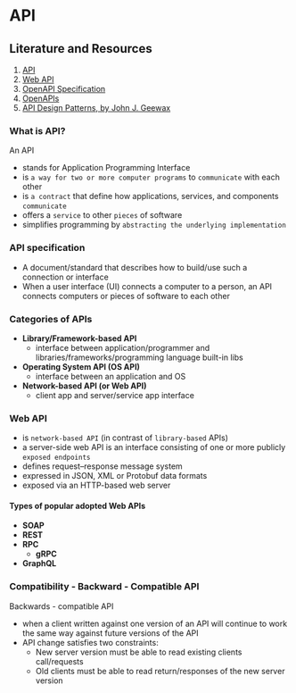 # API

## Literature and Resources
 1. [API](https://en.wikipedia.org/wiki/API)
 2. [Web API](https://en.wikipedia.org/wiki/Web_API)
 3. [OpenAPI Specification](https://swagger.io/specification/)
 4. [OpenAPIs](https://www.openapis.org/)
 5. [API Design Patterns, by John J. Geewax](https://learning.oreilly.com/videos/api-design-patterns/9781617295850AU/)

### What is API?
An API
  - stands for Application Programming Interface
  - is `a way for two or more computer programs` to `communicate` with each other
  - is `a contract` that define how applications, services, and components `communicate`
  - offers a `service` to other `pieces` of software
  - simplifies programming by `abstracting the underlying implementation`

### API specification
 - A document/standard that describes how to build/use such a connection or interface
 - When a user interface (UI) connects a computer to a person, an API connects computers or pieces of software to each other

### Categories of APIs
 - **Library/Framework-based API**
   - interface between application/programmer and libraries/frameworks/programming language built-in libs
 - **Operating System API (OS API)**
   - interface between an application and OS
 - **Network-based API (or Web API)**
   - client app and server/service app interface

### Web API
 - is `network-based API` (in contrast of `library-based` APIs)
 - a server-side web API is an interface consisting of one or more publicly `exposed endpoints`
 - defines request–response message system
 - expressed in JSON, XML or Protobuf data formats
 - exposed via an HTTP-based web server

#### Types of popular adopted Web APIs
 - **SOAP**
 - **REST**
 - **RPC**
   - **gRPC**
 - **GraphQL**

### Compatibility - Backward - Compatible API
Backwards - compatible API
 - when a client written against one version of an API will continue to work the same way against future versions of the API
 - API change satisfies two constraints:
   - New server version must be able to read existing clients call/requests
   - Old clients must be able to read return/responses of the new server version